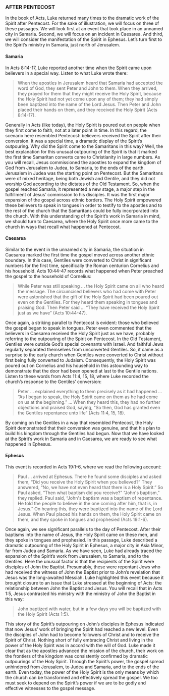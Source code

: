 ### AFTER PENTECOST

In the book of Acts, Luke returned many times to the dramatic work of the Spirit after Pentecost. For the sake of illustration, we will focus on three of these passages. We will look first at an event that took place in an unnamed city in Samaria. Second, we will focus on an incident in Caesarea. And third, we will consider the manifestation of the Spirit in Ephesus. Let’s turn first to the Spirit’s ministry in Samaria, just north of Jerusalem.


#### Samaria

In Acts 8:14-17, Luke reported another time when the Spirit came upon believers in a special way. Listen to what Luke wrote there:

> When the apostles in Jerusalem heard that Samaria had accepted the word of God, they sent Peter and John to them. When they arrived, they prayed for them that they might receive the Holy Spirit, because the Holy Spirit had not yet come upon any of them; they had simply been baptized into the name of the Lord Jesus. Then Peter and John placed their hands on them, and they received the Holy Spirit (Acts 8:14-17).

Generally in Acts (like today), the Holy Spirit is poured out on people when they first come to faith, not at a later point in time. In this regard, the scenario here resembled Pentecost: believers received the Spirit after their conversion. It was a special time, a dramatic display of the Spirit’s outpouring. Why did the Spirit come to the Samaritans in this way? 
Well, the best explanation for this unusual outpouring of the Spirit is that it marked the first time Samaritan converts came to Christianity in large numbers. As you will recall, Jesus commissioned the apostles to expand the kingdom of God from Jerusalem to Judea, to Samaria, to the ends of the earth. Jerusalem in Judea was the starting point on Pentecost. But the Samaritans were of mixed heritage, being both Jewish and Gentile, and they did not worship God according to the dictates of the Old Testament. So, when the gospel reached Samaria, it represented a new stage, a major step in the fulfillment of Jesus’ commission to his disciples. It was the first major expansion of the gospel across ethnic borders. The Holy Spirit empowered these believers to speak in tongues in order to testify to the apostles and to the rest of the church that the Samaritans could be fully incorporated into the church. 
With this understanding of the Spirit’s work in Samaria in mind, we should turn to Caesarea, where the Holy Spirit once more came to the church in ways that recall what happened at Pentecost.


#### Caesarea 

Similar to the event in the unnamed city in Samaria, the situation in Caesarea marked the first time the gospel moved across another ethnic boundary. In this case, Gentiles were converted to Christ in significant numbers for the first time, specifically the Roman centurion Cornelius and his household.
Acts 10:44-47 records what happened when Peter preached the gospel to the household of Cornelius:

> While Peter was still speaking ... the Holy Spirit came on all who heard the message. The circumcised believers who had come with Peter were astonished that the gift of the Holy Spirit had been poured out even on the Gentiles. For they heard them speaking in tongues and praising God. Then Peter said ... “They have received the Holy Spirit just as we have” (Acts 10:44-47).

Once again, a striking parallel to Pentecost is evident: those who believed the gospel began to speak in tongues. Peter even commented that the believers in Caesarea received the Holy Spirit just as we have, probably referring to the outpouring of the Spirit on Pentecost. 
In the Old Testament, Gentiles were outside God’s special covenants with Israel. And faithful Jews regularly separated themselves from unconverted Gentiles. So, it came as a surprise to the early church when Gentiles were converted to Christ without first being fully converted to Judaism.
Consequently, the Holy Spirit was poured out on Cornelius and his household in this astounding way to demonstrate that the door had been opened at last to the Gentile nations. Listen to these words from Acts 11:4, 15, 18, where Luke recorded the church’s response to the Gentiles’ conversion:

> Peter ... explained everything to them precisely as it had happened ... “As I began to speak, the Holy Spirit came on them as he had come on us at the beginning.” ... When they heard this, they had no further objections and praised God, saying, “So then, God has granted even the Gentiles repentance unto life” (Acts 11:4, 15, 18).

By coming on the Gentiles in a way that resembled Pentecost, the Holy Spirit demonstrated that their conversion was genuine, and that his plan to build his kingdom through the Gentiles had begun. 
Now that we have looked at the Spirit’s work in Samaria and in Caesarea, we are ready to see what happened in Ephesus. 


#### Ephesus

This event is recorded in Acts 19:1-6, where we read the following account: 

> Paul ... arrived at Ephesus. There he found some disciples and asked them, “Did you receive the Holy Spirit when you believed?” They answered, “No, we have not even heard that there is a Holy Spirit.” So Paul asked, “Then what baptism did you receive?” “John's baptism,” they replied. Paul said, “John's baptism was a baptism of repentance. He told the people to believe in the one coming after him, that is, in Jesus.” On hearing this, they were baptized into the name of the Lord Jesus. When Paul placed his hands on them, the Holy Spirit came on them, and they spoke in tongues and prophesied (Acts 19:1-6).

Once again, we see significant parallels to the day of Pentecost. After their baptisms into the name of Jesus, the Holy Spirit came on these men, and they spoke in tongues and prophesied. 
In this passage, Luke described a dramatic outpouring of the Holy Spirit in Ephesus, a major city in Asia Minor, far from Judea and Samaria. As we have seen, Luke had already traced the expansion of the Spirit’s work from Jerusalem, to Samaria, and to the Gentiles. Here the unusual factor is that the recipients of the Spirit were disciples of John the Baptist. Presumably, these were repentant Jews who had received the witness of John the Baptist prior to John’s revelation that Jesus was the long-awaited Messiah. 
Luke highlighted this event because it brought closure to an issue that Luke stressed at the beginning of Acts: the relationship between John the Baptist and Jesus. You will recall that in Acts 1:5, Jesus contrasted his ministry with the ministry of John the Baptist in this way: 

> John baptized with water, but in a few days you will be baptized with the Holy Spirit (Acts 1:5).

This story of the Spirit’s outpouring on John’s disciples in Ephesus indicated that now Jesus’ work of bringing the Spirit had reached a new level. Even the disciples of John had to become followers of Christ and to receive the Spirit of Christ. Nothing short of fully embracing Christ and living in the power of the Holy Spirit was in accord with the will of God. 
Luke made it clear that as the apostles advanced the mission of the church, their work on the frontiers of the kingdom was consistently confirmed by dramatic outpourings of the Holy Spirit. Through the Spirit’s power, the gospel spread unhindered from Jerusalem, to Judea and Samaria, and to the ends of the earth. Even today, the power of the Holy Spirit is the only means by which the church can be transformed and effectively spread the gospel. We too must seek to depend on the Spirit’s power if we are to be godly and effective witnesses to the gospel message. 
